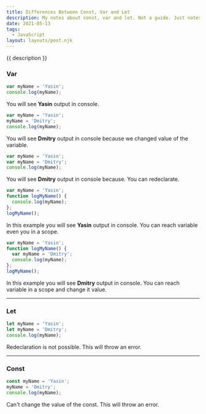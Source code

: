 ```yaml
---
title: Differences Between Const, Var and Let
description: My notes about const, var and let. Not a guide. Just notes.
date: 2021-05-13
tags:
  - JavaScript
layout: layouts/post.njk
---
```


{{ description }}

### Var

``` js
var myName = 'Yasin';
console.log(myName);
```
You will see **Yasin** output in console.

``` js
var myName = 'Yasin';
myName = 'Dmitry';
console.log(myName);
```
You will see **Dmitry** output in console because we changed value of the variable.

``` js
var myName = 'Yasin';
var myName = 'Dmitry';
console.log(myName);
```
You will see **Dmitry** output in console because. You can redeclarate.

``` js
var myName = 'Yasin';
function logMyName() {
  console.log(myName);
};
logMyName();
```
In this example you will see **Yasin** output in console. You can reach variable even you in a scope.

``` js
var myName = 'Yasin';
function logMyName() {
  var myName = 'Dmitry';
  console.log(myName);
};
logMyName();
```
In this example you will see **Dmitry** output in console. You can reach variable in a scope and change it value.

---

### Let

``` js
let myName = 'Yasin';
let myName = 'Dmitry';
console.log(myName);
```
Redeclaration is not possible. This will throw an error.

---

### Const

``` js
const myName = 'Yasin';
myName = 'Dmitry';
console.log(myName);
```
Can't change the value of the const. This will throw an error.
